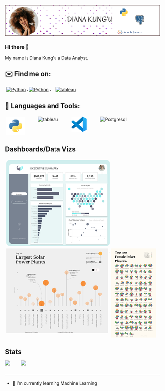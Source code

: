 ![Header](/Assets/Header.png)

### Hi there 👋

My name is Diana Kung'u a Data Analyst.

## ✉️ Find me on:

 <a href="https://www.linkedin.com/in/dianakungu/" target="_blank" rel="noopener noreferrer"> <img src="https://download.logo.wine/logo/LinkedIn/LinkedIn-Logo.wine.png" alt="Python" height="60" style="vertical-align:top; margin:4px"> </a>
 <a href="https://twitter.com/d_kungu"> <img src="https://encrypted-tbn0.gstatic.com/images?q=tbn:ANd9GcTMUZpSqWDzo2aBAFN3lDM1FCsQyY302dBkcg&usqp=CAU" alt="Python" height="40" style="vertical-align:top; margin:4px"> </a> &nbsp;&nbsp;
 <a href="https://public.tableau.com/app/profile/dianakungu"> <img  src="https://public.tableau.com/s/sites/all/themes/revizit/logo.png" alt="tableau" height="160"  style="vertical-align:top; margin:4px"/> 
 </a>

## 🧰 Languages and Tools:
<div>
<img  src="https://raw.githubusercontent.com/github/explore/80688e429a7d4ef2fca1e82350fe8e3517d3494d/topics/python/python.png" alt="Python" height="60" style="vertical-align:top; margin:4px"/> &nbsp;&nbsp;&nbsp;&nbsp;&nbsp;&nbsp;&nbsp;
<img  src="https://i2.wp.com/zappysys.com/blog/wp-content/uploads/2018/06/tableau-integration-logo.png?fit=376%2C376&amp;ssl=1" alt="tableau" height="50" style="vertical-align:top; margin:4px"/>  &nbsp;&nbsp;&nbsp;&nbsp;&nbsp;&nbsp;&nbsp;
<img  src="https://raw.githubusercontent.com/github/explore/80688e429a7d4ef2fca1e82350fe8e3517d3494d/topics/visual-studio-code/visual-studio-code.png" alt="VS Code" height="50" style="vertical-align:top; margin:4px"/>  &nbsp;&nbsp;&nbsp;&nbsp;&nbsp;&nbsp;&nbsp;
<img  src="https://encrypted-tbn0.gstatic.com/images?q=tbn:ANd9GcSYTt2U56INRInIvDUlRb-ZfcXbzxB5W_MOaw&usqp=CAU" alt="Postgresql" height="60" width= "100" style="vertical-align:top; margin:4px"/> 
<div>



## Dashboards/Data Vizs
</p>
 <a href="https://public.tableau.com/app/profile/dianakungu/viz/Aws-ExecutiveDashboard/Overview" target="_blank" rel="noopener noreferrer"> <img src="Assets\Overview.png" alt="Python" height="280" style="vertical-align:top; margin:4px"> 
 </a>
 <a href="https://public.tableau.com/views/WorldLargestSolarPowerPlants/Dashboard1?:language=en-US&:display_count=n&:origin=viz_share_link" target="_blank" rel="noopener noreferrer"> <img src="Assets\Dashboard 1(6).png" alt="Python" height="275" style="vertical-align:top; margin:4px">
  </a>
 <a href="https://public.tableau.com/app/profile/dianakungu/viz/Top100FemalePokerPlayers/Dashboard1" target="_blank" rel="noopener noreferrer"> <img src="Assets\Dashboard 1(7).png" alt="Python" height="290" style="vertical-align:top; margin:4px"> 
 </a>
 </p>

## Stats
<div>
<img src="https://github-readme-stats.vercel.app/api?username=diana-kungu&show_icons=true&theme=tokyonight" />  &nbsp;&nbsp;&nbsp;&nbsp;&nbsp;&nbsp;&nbsp;
<img src= "https://github-readme-stats.vercel.app/api/top-langs/?username=diana-kungu" />
<div>

![Line](/Assets/Line.png)

- 🌱 I’m currently learning Machine Learning


<!--
**diana-kungu/diana-kungu** is a ✨ _special_ ✨ repository because its `README.md` (this file) appears on your GitHub profile.

Here are some ideas to get you started:

- 🔭 I’m currently working on ...

- 👯 I’m looking to collaborate on ...
- 🤔 I’m looking for help with ...
- 💬 Ask me about ...
- 📫 How to reach me: ...
- 😄 Pronouns: ...
- ⚡ Fun fact: ...
-->
